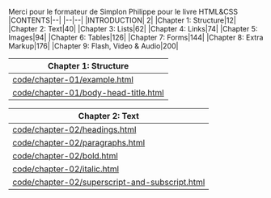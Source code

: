 Merci pour le formateur de Simplon Philippe pour le livre HTML&CSS
|CONTENTS|--|
|--|--|
|INTRODUCTION| 2|
|Chapter 1: Structure|12|
|Chapter 2: Text|40|
|Chapter 3: Lists|62|
|Chapter 4: Links|74|
|Chapter 5: Images|94|
|Chapter 6: Tables|126|
|Chapter 7: Forms|144|
|Chapter 8: Extra Markup|176|
|Chapter 9: Flash, Video & Audio|200|


|Chapter 1: Structure|
|--|
|[code/chapter-01/example.html](code/chapter-01/example.html)|
|[code/chapter-01/body-head-title.html](code/chapter-01/body-head-title.html)|

|Chapter 2: Text|
|--|
|[code/chapter-02/headings.html](code/chapter-02/headings.html)|
|[code/chapter-02/paragraphs.html](code/chapter-02/paragraphs.html)|
|[code/chapter-02/bold.html](code/chapter-02/bold.html)|
|[code/chapter-02/italic.html](code/chapter-02/italic.html)|
|[code/chapter-02/superscript-and-subscript.html](code/chapter-02/superscript-and-subscript.html)|